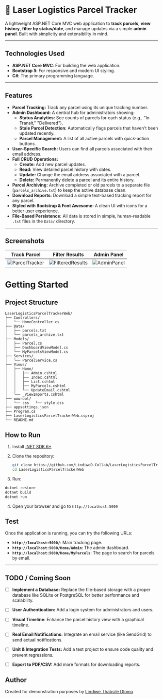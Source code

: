 # 🚚 Laser Logistics Parcel Tracker

A lightweight ASP.NET Core MVC web application to **track parcels**, **view history**, **filter by status/date**, and manage updates via a simple **admin panel**. Built with simplicity and extensibility in mind.

---

## Technologies Used

* **ASP.NET Core MVC**: For building the web application.
* **Bootstrap 5**: For responsive and modern UI styling.
* **C#**: The primary programming language.
---

##  Features

-  **Parcel Tracking:** Track any parcel using its unique tracking number.
-  **Admin Dashboard:** A central hub for administrators showing:
    -   **Status Analytics:** See counts of parcels for each status (e.g., "In Transit," "Delivered").
    -   **Stale Parcel Detection:** Automatically flags parcels that haven't been updated recently.
    -   **Parcel Management:** A list of all active parcels with quick-action buttons.
-  **User-Specific Search:** Users can find all parcels associated with their email address.
-  **Full CRUD Operations:**
    -   **Create:** Add new parcel updates.
    -   **Read:** View detailed parcel history with dates.
    -   **Update:** Change the email address associated with a parcel.
    -   **Delete:** Permanently delete a parcel and its entire history.
-  **Parcel Archiving:** Archive completed or old parcels to a separate file (`parcels_archive.txt`) to keep the active database clean.
-  **Download Reports:** Download a simple text-based tracking report for any parcel.
-  **Styled with Bootstrap & Font Awesome:** A clean UI with icons for a better user experience.
-  **File-Based Persistence:** All data is stored in simple, human-readable `.txt` files in the `Data/` directory.


---

##  Screenshots

| Track Parcel | Filter Results | Admin Panel |
|--------------|----------------|-------------|
| ![ParcelTracker](https://github.com/user-attachments/assets/c5944009-10d0-4798-84b0-bc6f5a2c6068) | ![FilteredResults](https://github.com/user-attachments/assets/bbbdb6a6-f135-4d73-9dd7-61c8f17d0aa7) | ![AdminPanel](https://github.com/user-attachments/assets/63aca8a6-6c0c-49c8-95e0-ac2afd1e2421)|


#  Getting Started

##  Project Structure

```
LaserLogisticsParcelTrackerWeb/
├── Controllers/
│   └── HomeController.cs         
├── Data/
│   ├── parcels.txt               
│   └── parcels_archive.txt       
├── Models/
│   ├── Parcel.cs                 
│   ├── DashboardViewModel.cs     
│   └── MyParcelsViewModel.cs     
├── Services/
│   └── ParcelService.cs          
├── Views/
│   ├── Home/
│   │   ├── Admin.cshtml
│   │   ├── Index.cshtml
│   │   ├── List.cshtml
│   │   ├── MyParcels.cshtml
│   │   └── UpdateEmail.cshtml
│   └── _ViewImports.cshtml       
├── wwwroot/
│   └── css   └── style.css             
├── appsettings.json
├── Program.cs                    
├── LaserLogisticsParcelTrackerWeb.csproj
└── README.md
```

##  How to Run 
1. Install [.NET SDK 6+](https://dotnet.microsoft.com/en-us/download/dotnet/6.0)
2. Clone the repository:

   ```bash
   git clone https://github.com/LindiweD-Collab/LaserLogisticsParcelTrackerWeb.git
   cd LaserLogisticsParcelTrackerWeb
   ```
3. Run:
```bash
dotnet restore
dotnet build
dotnet run
```
4. Open your browser and go to `http://localhost:5000`


##  Test

Once the application is running, you can try the following URLs:

-   **`http://localhost:5000/`**: Main tracking page.
-   **`http://localhost:5000/Home/Admin`**: The admin dashboard.
-   **`http://localhost:5000/Home/MyParcels`**: The page to search for parcels by email.

---
##  TODO / Coming Soon
-   [ ] **Implement a Database:** Replace the file-based storage with a proper database like SQLite or PostgreSQL for better performance and scalability.
-   [ ] **User Authentication:** Add a login system for administrators and users.
-   [ ] **Visual Timeline:** Enhance the parcel history view with a graphical timeline.
-   [ ] **Real Email Notifications:** Integrate an email service (like SendGrid) to send actual notifications.
-   [ ] **Unit & Integration Tests:** Add a test project to ensure code quality and prevent regressions.
-   [ ] **Export to PDF/CSV:** Add more formats for downloading reports.



##  Author

Created for demonstration purposes by [Lindiwe Thabsile Dlomo](https://github.com/LindiweD-Collab)

